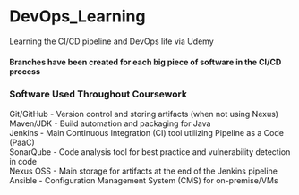 # DevOps_Learning
Learning the CI/CD pipeline and DevOps life via Udemy
<h4>Branches have been created for each big piece of software in the CI/CD process</h4>

<h3>Software Used Throughout Coursework</h3>
Git/GitHub - Version control and storing artifacts (when not using Nexus)<br>
Maven/JDK - Build automation and packaging for Java<br>
Jenkins - Main Continuous Integration (CI) tool utilizing Pipeline as a Code (PaaC)<br>
SonarQube - Code analysis tool for best practice and vulnerability detection in code<br>
Nexus OSS - Main storage for artifacts at the end of the Jenkins pipeline<br>
Ansible - Configuration Management System (CMS) for on-premise/VMs<br>
